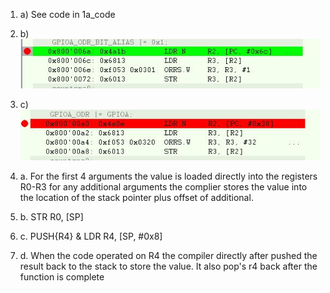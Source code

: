 1. a) See code in 1a_code
1. b) ![Image of Bit Alias Assembny](https://raw.githubusercontent.com/grunhurdb/embsys100/master/assignment4/Bit_Alias.jpg)
1. c) ![Image of Bit Alias Assembny](https://raw.githubusercontent.com/grunhurdb/embsys100/master/assignment4/not_bit_alias.jpg)
	
	
2. a. For the first 4 arguments the value is loaded directly into the registers R0-R3 for any additional arguments the complier stores the value into the location of the stack pointer plus offset of additional. 
2. b. STR R0, [SP]
2. c. PUSH{R4} & LDR R4, [SP, #0x8]
2. d. When the code operated on R4 the compiler directly after pushed the result back to the stack to store the value.  It also pop's r4 back after the function is complete